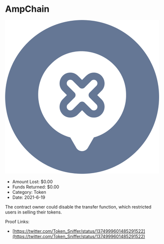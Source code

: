 # AmpChain
![AmpChain](/rektimages/AmpChain.png)
- Amount Lost: $0.00
- Funds Returned: $0.00
- Category: Token
- Date: 2021-6-19

The contract owner could disable the transfer function, which restricted users in selling their tokens.  
  



Proof Links:
- [https://twitter.com/Token_Sniffer/status/1374999601485291522](https://twitter.com/Token_Sniffer/status/1374999601485291522)


